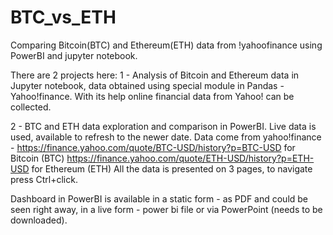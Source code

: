 # BTC_vs_ETH
Comparing Bitcoin(BTC) and Ethereum(ETH) data from !yahoofinance using PowerBI and jupyter notebook.

There are 2 projects here:
1 - Analysis of Bitcoin and Ethereum data in Jupyter notebook, data obtained using special module in Pandas - Yahoo!finance. With its help online financial data from Yahoo! can be collected.


2 - BTC and ETH data exploration and comparison in PowerBI. 
Live data is used, available to refresh to the newer date.
Data come from yahoo!finance -  https://finance.yahoo.com/quote/BTC-USD/history?p=BTC-USD  for Bitcoin (BTC)
                                https://finance.yahoo.com/quote/ETH-USD/history?p=ETH-USD  for Ethereum (ETH)
All the data is presented on 3 pages, to navigate press Ctrl+click.

Dashboard in PowerBI is available in a static form - as PDF and could be seen right away,
in a live form - power bi file or via PowerPoint (needs to be downloaded).

